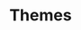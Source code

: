 ---
title: Themes
type: module

data:
  light:
    - id: "june"
      label: "june"
    - id: "mini"
      label: "Contraste élevé"
    - id: "january"
      label: "Janvier"
    - id: "camper-van"
      label: "Roulotte '77"
  dark:
    - id: "mini-dark"
      label: "Minimal Sombre"
    - id: "frost"
      label: "Givré"
    - id: "the-greys"
      label: "Lunaire"
    - id: "bioluminesce"
      label: "Biolumineux"
---